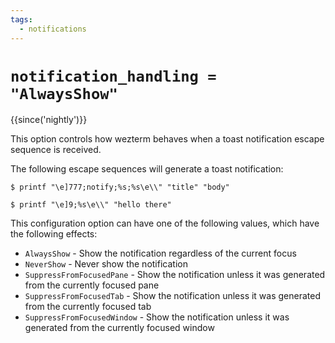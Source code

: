 ```yaml
---
tags:
  - notifications
---
```


# `notification_handling = "AlwaysShow"`

{{since('nightly')}}

This option controls how wezterm behaves when a toast notification escape
sequence is received.

The following escape sequences will generate a toast notification:

```console
$ printf "\e]777;notify;%s;%s\e\\" "title" "body"
```

```console
$ printf "\e]9;%s\e\\" "hello there"
```

This configuration option can have one of the following values,
which have the following effects:

 * `AlwaysShow` - Show the notification regardless of the current focus
 * `NeverShow` - Never show the notification
 * `SuppressFromFocusedPane` - Show the notification unless it was generated from the currently focused pane
 * `SuppressFromFocusedTab` - Show the notification unless it was generated from the currently focused tab
 * `SuppressFromFocusedWindow` - Show the notification unless it was generated from the currently focused window
